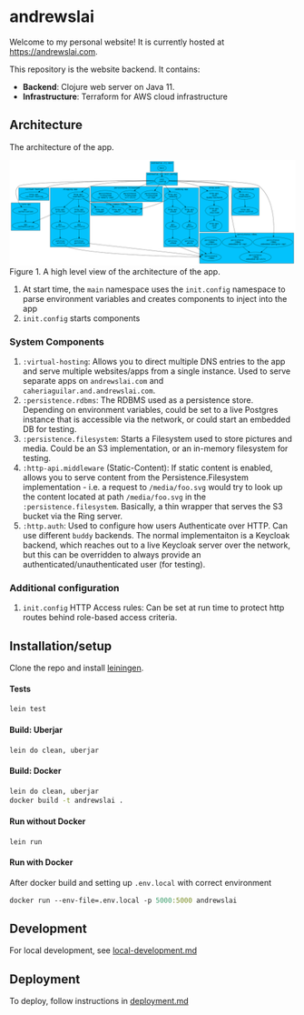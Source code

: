 # andrewslai

Welcome to my personal website! It is currently hosted at https://andrewslai.com.  

This repository is the website backend. It contains:

- **Backend**: Clojure web server on Java 11.  
- **Infrastructure**: Terraform for AWS cloud infrastructure  

## Architecture
The architecture of the app.

![Architecture](2022-09-13-architecture.svg)
Figure 1. A high level view of the architecture of the app.

1. At start time, the `main` namespace uses the `init.config` namespace to parse
   environment variables and creates components to inject into the app
2. `init.config` starts components

### System Components
1. `:virtual-hosting`: Allows you to direct multiple DNS entries to the app and
   serve multiple websites/apps from a single instance. Used to serve separate apps
   on `andrewslai.com` and `caheriaguilar.and.andrewslai.com`.
2. `:persistence.rdbms`: The RDBMS used as a persistence store. Depending on
   environment variables, could be set to a live Postgres instance that is
   accessible via the network, or could start an embedded DB for testing.
3. `:persistence.filesystem`: Starts a Filesystem used to store pictures and media.
   Could be an S3 implementation, or an in-memory filesystem for testing.
4. `:http-api.middleware` (Static-Content): If static content is enabled, allows you to serve
   content from the Persistence.Filesystem implementation - i.e. a request to
   `/media/foo.svg` would try to look up the content located at path
   `/media/foo.svg` in the `:persistence.filesystem`. Basically, a thin wrapper
   that serves the S3 bucket via the Ring server.
5. `:http.auth`: Used to configure how users Authenticate over HTTP. Can use
   different `buddy` backends. The normal implementaiton is a Keycloak backend,
   which reaches out to a live Keycloak server over the network, but this can be
   overridden to always provide an authenticated/unauthenticated user (for
   testing).

### Additional configuration
1. `init.config` HTTP Access rules: Can be set at run time to protect http
routes behind role-based access criteria.

## Installation/setup
Clone the repo and install [leiningen](https://leiningen.org/).  

#### Tests
```bash
lein test

```

#### Build: Uberjar
```bash
lein do clean, uberjar
```

#### Build: Docker
```bash
lein do clean, uberjar
docker build -t andrewslai .
```

#### Run without Docker
``` clojure
lein run
```

#### Run with Docker
After docker build and setting up `.env.local` with correct environment

``` clojure
docker run --env-file=.env.local -p 5000:5000 andrewslai
```

## Development
For local development, see [local-development.md](./docs/local-development.md)

## Deployment
To deploy, follow instructions in [deployment.md](./docs/deployment.md)
